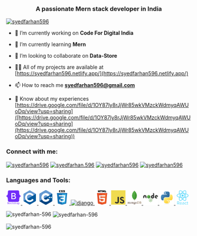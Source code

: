 <h3 align="center">A passionate Mern stack developer in India</h3>

<p align="left"> <a href="https://twitter.com/syedfarhan596" target="blank"><img src="https://img.shields.io/twitter/follow/syedfarhan596?logo=twitter&style=for-the-badge" alt="syedfarhan596" /></a> </p>

- 🔭 I’m currently working on **Code For Digital India**

- 🌱 I’m currently learning **Mern**

- 👯 I’m looking to collaborate on **Data-Store**

- 👨‍💻 All of my projects are available at [https://syedfarhan596.netlify.app/](https://syedfarhan596.netlify.app/)

- 📫 How to reach me **syedfarhan596@gmail.com**

- 📄 Know about my experiences [https://drive.google.com/file/d/1OY87ly8rJjWr85wkVMzckWdmyqAWUoDq/view?usp=sharing]([https://drive.google.com/file/d/1OY87ly8rJjWr85wkVMzckWdmyqAWUoDq/view?usp=sharing](https://drive.google.com/file/d/1OY87ly8rJjWr85wkVMzckWdmyqAWUoDq/view?usp=sharing))

<h3 align="left">Connect with me:</h3>
<p align="left">
<a href="https://twitter.com/syedfarhan596" target="blank"><img align="center" src="https://raw.githubusercontent.com/rahuldkjain/github-profile-readme-generator/master/src/images/icons/Social/twitter.svg" alt="syedfarhan596" height="30" width="40" /></a>
<a href="https://instagram.com/syedfarhan.596" target="blank"><img align="center" src="https://raw.githubusercontent.com/rahuldkjain/github-profile-readme-generator/master/src/images/icons/Social/instagram.svg" alt="syedfarhan.596" height="30" width="40" /></a>
<a href="https://www.hackerrank.com/syedfarhan596" target="blank"><img align="center" src="https://raw.githubusercontent.com/rahuldkjain/github-profile-readme-generator/master/src/images/icons/Social/hackerrank.svg" alt="syedfarhan596" height="30" width="40" /></a>
<a href="https://www.leetcode.com/syedfarhan596" target="blank"><img align="center" src="https://raw.githubusercontent.com/rahuldkjain/github-profile-readme-generator/master/src/images/icons/Social/leet-code.svg" alt="syedfarhan596" height="30" width="40" /></a>
</p>

<h3 align="left">Languages and Tools:</h3>
<p align="left"> <a href="https://getbootstrap.com" target="_blank" rel="noreferrer"> <img src="https://raw.githubusercontent.com/devicons/devicon/master/icons/bootstrap/bootstrap-plain-wordmark.svg" alt="bootstrap" width="40" height="40"/> </a> <a href="https://www.cprogramming.com/" target="_blank" rel="noreferrer"> <img src="https://raw.githubusercontent.com/devicons/devicon/master/icons/c/c-original.svg" alt="c" width="40" height="40"/> </a> <a href="https://www.w3schools.com/cpp/" target="_blank" rel="noreferrer"> <img src="https://raw.githubusercontent.com/devicons/devicon/master/icons/cplusplus/cplusplus-original.svg" alt="cplusplus" width="40" height="40"/> </a> <a href="https://www.w3schools.com/css/" target="_blank" rel="noreferrer"> <img src="https://raw.githubusercontent.com/devicons/devicon/master/icons/css3/css3-original-wordmark.svg" alt="css3" width="40" height="40"/> </a> <a href="https://www.djangoproject.com/" target="_blank" rel="noreferrer"> <img src="https://cdn.worldvectorlogo.com/logos/django.svg" alt="django" width="40" height="40"/> </a> <a href="https://www.w3.org/html/" target="_blank" rel="noreferrer"> <img src="https://raw.githubusercontent.com/devicons/devicon/master/icons/html5/html5-original-wordmark.svg" alt="html5" width="40" height="40"/> </a> <a href="https://developer.mozilla.org/en-US/docs/Web/JavaScript" target="_blank" rel="noreferrer"> <img src="https://raw.githubusercontent.com/devicons/devicon/master/icons/javascript/javascript-original.svg" alt="javascript" width="40" height="40"/> </a> <a href="https://www.mongodb.com/" target="_blank" rel="noreferrer"> <img src="https://raw.githubusercontent.com/devicons/devicon/master/icons/mongodb/mongodb-original-wordmark.svg" alt="mongodb" width="40" height="40"/> </a> <a href="https://nodejs.org" target="_blank" rel="noreferrer"> <img src="https://raw.githubusercontent.com/devicons/devicon/master/icons/nodejs/nodejs-original-wordmark.svg" alt="nodejs" width="40" height="40"/> </a> <a href="https://www.python.org" target="_blank" rel="noreferrer"> <img src="https://raw.githubusercontent.com/devicons/devicon/master/icons/python/python-original.svg" alt="python" width="40" height="40"/> </a> <a href="https://reactjs.org/" target="_blank" rel="noreferrer"> <img src="https://raw.githubusercontent.com/devicons/devicon/master/icons/react/react-original-wordmark.svg" alt="react" width="40" height="40"/> </a> </p>

<p><img align="left" src="https://github-readme-stats.vercel.app/api/top-langs?username=syedfarhan-596&show_icons=true&locale=en&layout=compact" alt="syedfarhan-596" /></p>

<p>&nbsp;<img align="center" src="https://github-readme-stats.vercel.app/api?username=syedfarhan-596&show_icons=true&locale=en" alt="syedfarhan-596" /></p>

<p><img align="center" src="https://github-readme-streak-stats.herokuapp.com/?user=syedfarhan-596&" alt="syedfarhan-596" /></p>
